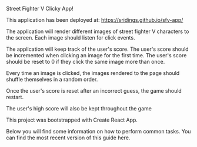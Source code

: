 Street Fighter V Clicky App!

This application has been deployed at:
https://sridings.github.io/sfv-app/

The application will render different images of street fighter V characters to the screen. Each image should listen for click events.

The application will keep track of the user's score. The user's score should be incremented when clicking an image for the first time. The user's score should be reset to 0 if they click the same image more than once.

Every time an image is clicked, the images rendered to the page should shuffle themselves in a random order.

Once the user's score is reset after an incorrect guess, the game should restart.

The user's high score will also be kept throughout the game

This project was bootstrapped with Create React App.

Below you will find some information on how to perform common tasks.
You can find the most recent version of this guide here.
